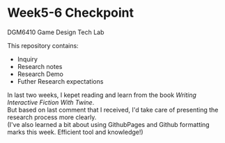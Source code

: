 # Week5-6 Checkpoint

DGM6410 Game Design Tech Lab

This repository contains:


-  Inquiry
-  Research notes
-  Research Demo
-  Futher Research expectations

In last two weeks, I kepet reading and learn from the book *Writing Interactive Fiction With Twine*. 
<br>But based on last comment that I received, I'd take care of presenting the research process more clearly.
<br>(I've also learned a bit about using GithubPages and Github formatting marks this week. Efficient tool and knowledge!)




